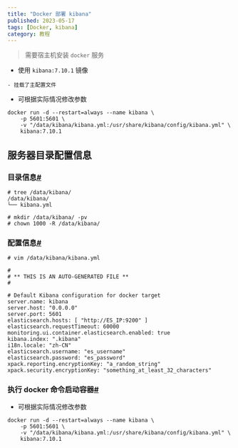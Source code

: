 ```yaml
---
title: "Docker 部署 kibana"
published: 2023-05-17
tags: [Docker, kibana]
category: 教程
---
```


> 需要宿主机安装 `docker` 服务

- 使用 `kibana:7.10.1` 镜像

```shell
- 挂载了主配置文件
```

- 可根据实际情况修改参数

```shell
docker run -d --restart=always --name kibana \
    -p 5601:5601 \
    -v "/data/kibana/kibana.yml:/usr/share/kibana/config/kibana.yml" \
    kibana:7.10.1
```

## 服务器目录配置信息

### 目录信息[#](#2060504847)

```shell
# tree /data/kibana/
/data/kibana/
└── kibana.yml

# mkdir /data/kibana/ -pv
# chown 1000 -R /data/kibana/
```

### 配置信息[#](#535312965)

```shell
# vim /data/kibana/kibana.yml

#
# ** THIS IS AN AUTO-GENERATED FILE **
#

# Default Kibana configuration for docker target
server.name: kibana
server.host: "0.0.0.0"
server.port: 5601
elasticsearch.hosts: [ "http://ES_IP:9200" ]
elasticsearch.requestTimeout: 60000
monitoring.ui.container.elasticsearch.enabled: true
kibana.index: ".kibana"
i18n.locale: "zh-CN"
elasticsearch.username: "es_username"
elasticsearch.password: "es_password"
xpack.reporting.encryptionKey: "a_random_string"
xpack.security.encryptionKey: "something_at_least_32_characters"
```

### 执行 docker 命令启动容器[#](#1324945282)

- 可根据实际情况修改参数

```shell
docker run -d --restart=always --name kibana \
    -p 5601:5601 \
    -v "/data/kibana/kibana.yml:/usr/share/kibana/config/kibana.yml" \
    kibana:7.10.1
```
